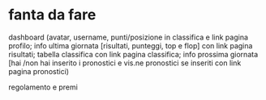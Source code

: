 # fanta da fare

dashboard (avatar, username, punti/posizione in classifica e link pagina profilo;  info ultima giornata [risultati, punteggi, top e flop] con link pagina risultati; tabella classifica con link pagina classifica; info prossima giornata [hai /non hai inserito i pronostici e vis.ne pronostici se inseriti con link pagina pronostici)

regolamento e premi
